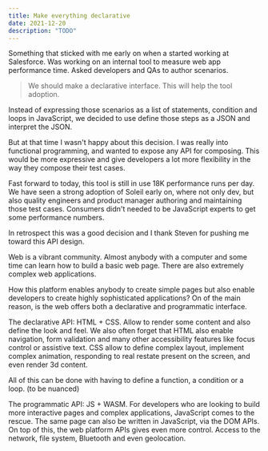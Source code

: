 ```yaml
---
title: Make everything declarative
date: 2021-12-20
description: "TODO"
---
```


Something that sticked with me early on when a started working at Salesforce.
Was working on an internal tool to measure web app performance time.
Asked developers and QAs to author scenarios.

> We should make a declarative interface. This will help the tool adoption.

Instead of expressing those scenarios as a list of statements, condition and loops in JavaScript, we decided to use define those steps as a JSON and interpret the JSON. 

But at that time I wasn't happy about this decision.  I was really into functional programming, and wanted to expose any API for composing. This would be more expressive and give developers a lot more flexibility in the way they compose their test cases.

Fast forward to today, this tool is still in use 18K performance runs per day. We have seen a strong adoption of Soleil early on, where not only dev, but also quality engineers and product manager authoring and maintaining those test cases. Consumers didn't needed to be JavaScript experts to get some performance numbers.

In retrospect this was a good decision and I thank Steven for pushing me toward this API design.

Web is a vibrant community.
Almost anybody with a computer and some time can learn how to build a basic web page. 
There are also extremely complex web applications.

How this platform enables anybody to create simple pages but also enable developers to create highly sophisticated applications? On of the main reason, is the web offers both a declarative and programmatic interface. 


The declarative API: HTML + CSS. Allow to render some content and also define the look and feel. We also often forget that HTML also enable navigation, form validation and many other accessibility features like focus control or assistive text. CSS allow to define complex layout, implement complex animation, responding to real restate present on the screen, and even render 3d content. 

All of this can be done with having to define a function, a condition or a loop. (to be nuanced)

The programmatic API: JS + WASM. For developers who are looking to build more interactive pages and complex applications, JavaScript comes to the rescue. 
The same page can also be written in JavaScript, via the DOM APIs. On top of this, the web platform APIs gives even more control. Access to the network, file system, Bluetooth and even geolocation. 


